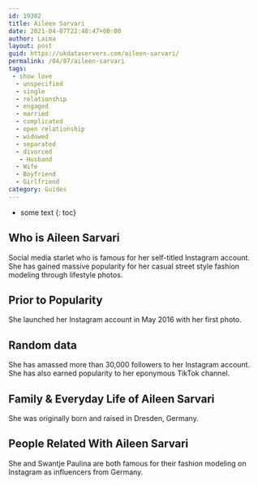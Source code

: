```yaml
---
id: 19302
title: Aileen Sarvari
date: 2021-04-07T22:48:47+00:00
author: Laima
layout: post
guid: https://ukdataservers.com/aileen-sarvari/
permalink: /04/07/aileen-sarvari
tags:
 - show love
  - unspecified
  - single
  - relationship
  - engaged
  - married
  - complicated
  - open relationship
  - widowed
  - separated
  - divorced
   - Husband
  - Wife
  - Boyfriend
  - Girlfriend
category: Guides
---
```


* some text
{: toc}


## Who is Aileen Sarvari
                  
                  
                  
Social media starlet who is famous for her self-titled Instagram account. She has gained massive popularity for her casual street style fashion modeling through lifestyle photos. 
                  
              
            
              
            
                
                
                
## Prior to Popularity
                  
                  
                  
She launched her Instagram account in May 2016 with her first photo. 
                  
              
            
              
            
                
                
                
## Random data
                  
                  
                  
She has amassed more than 30,000 followers to her Instagram account. She has also earned popularity to her eponymous TikTok channel. 
                  
              
            
              
            
                
                
                
## Family & Everyday Life of Aileen Sarvari
                  
                  
                  
She was originally born and raised in Dresden, Germany. 
                  
              
            
              
            
                
                
                
## People Related With Aileen Sarvari
                  
                  
                  
She and Swantje Paulina are both famous for their fashion modeling on Instagram as influencers from Germany. 
                  
              
            
              
            
                
              
            
              
              
            
            
              
            
          
          
          